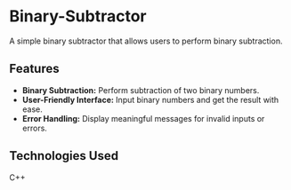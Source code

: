 # Binary-Subtractor

A simple binary subtractor that allows users to perform binary subtraction.

## Features

- **Binary Subtraction:** Perform subtraction of two binary numbers.
- **User-Friendly Interface:** Input binary numbers and get the result with ease.
- **Error Handling:** Display meaningful messages for invalid inputs or errors.

## Technologies Used

C++
